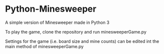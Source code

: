 # Python-Minesweeper
A simple version of Minesweeper made in Python 3

To play the game, clone the repository and run minesweeperGame.py

Settings for the game (i.e. board size and mine counts) can be edited int the main method of minesweeperGame.py